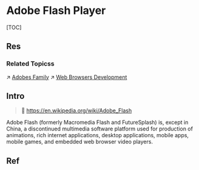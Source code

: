 # Adobe Flash Player

[TOC]



## Res
### Related Topicss
↗ [Adobes Family](../../../../🔑%20CS%20Core/🧰%20Generic%20Tools%20&%20Projects/Creation%20&%20Graphics/Adobes%20Family.md)
↗ [Web Browsers Development](../../../Desktop%20Development/Web%20Browsers%20Development/Web%20Browsers%20Development.md)



## Intro
> 🔗 https://en.wikipedia.org/wiki/Adobe_Flash

Adobe Flash (formerly Macromedia Flash and FutureSplash) is, except in China, a discontinued multimedia software platform used for production of animations, rich internet applications, desktop applications, mobile apps, mobile games, and embedded web browser video players.



## Ref
[Adobe Flash]: https://en.wikipedia.org/wiki/Adobe_Flash